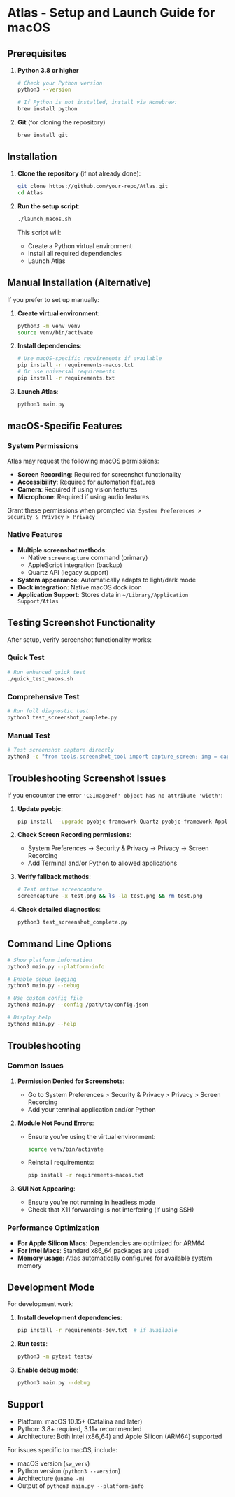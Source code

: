# Atlas - Setup and Launch Guide for macOS

## Prerequisites

1. **Python 3.8 or higher**
   ```bash
   # Check your Python version
   python3 --version
   
   # If Python is not installed, install via Homebrew:
   brew install python
   ```

2. **Git** (for cloning the repository)
   ```bash
   brew install git
   ```

## Installation

1. **Clone the repository** (if not already done):
   ```bash
   git clone https://github.com/your-repo/Atlas.git
   cd Atlas
   ```

2. **Run the setup script**:
   ```bash
   ./launch_macos.sh
   ```
   
   This script will:
   - Create a Python virtual environment
   - Install all required dependencies
   - Launch Atlas

## Manual Installation (Alternative)

If you prefer to set up manually:

1. **Create virtual environment**:
   ```bash
   python3 -m venv venv
   source venv/bin/activate
   ```

2. **Install dependencies**:
   ```bash
   # Use macOS-specific requirements if available
   pip install -r requirements-macos.txt
   # Or use universal requirements
   pip install -r requirements.txt
   ```

3. **Launch Atlas**:
   ```bash
   python3 main.py
   ```

## macOS-Specific Features

### System Permissions

Atlas may request the following macOS permissions:

- **Screen Recording**: Required for screenshot functionality
- **Accessibility**: Required for automation features
- **Camera**: Required if using vision features
- **Microphone**: Required if using audio features

Grant these permissions when prompted via:
`System Preferences > Security & Privacy > Privacy`

### Native Features

- **Multiple screenshot methods**: 
  - Native `screencapture` command (primary)
  - AppleScript integration (backup)
  - Quartz API (legacy support)
- **System appearance**: Automatically adapts to light/dark mode
- **Dock integration**: Native macOS dock icon
- **Application Support**: Stores data in `~/Library/Application Support/Atlas`

## Testing Screenshot Functionality

After setup, verify screenshot functionality works:

### Quick Test
```bash
# Run enhanced quick test
./quick_test_macos.sh
```

### Comprehensive Test
```bash
# Run full diagnostic test
python3 test_screenshot_complete.py
```

### Manual Test
```bash
# Test screenshot capture directly
python3 -c "from tools.screenshot_tool import capture_screen; img = capture_screen(); print(f'Screenshot: {img.size[0]}x{img.size[1]} pixels')"
```

## Troubleshooting Screenshot Issues

If you encounter the error `'CGImageRef' object has no attribute 'width'`:

1. **Update pyobjc**:
   ```bash
   pip install --upgrade pyobjc-framework-Quartz pyobjc-framework-ApplicationServices
   ```

2. **Check Screen Recording permissions**:
   - System Preferences → Security & Privacy → Privacy → Screen Recording
   - Add Terminal and/or Python to allowed applications

3. **Verify fallback methods**:
   ```bash
   # Test native screencapture
   screencapture -x test.png && ls -la test.png && rm test.png
   ```

4. **Check detailed diagnostics**:
   ```bash
   python3 test_screenshot_complete.py
   ```

## Command Line Options

```bash
# Show platform information
python3 main.py --platform-info

# Enable debug logging
python3 main.py --debug

# Use custom config file
python3 main.py --config /path/to/config.json

# Display help
python3 main.py --help
```

## Troubleshooting

### Common Issues

1. **Permission Denied for Screenshots**:
   - Go to System Preferences > Security & Privacy > Privacy > Screen Recording
   - Add your terminal application and/or Python

2. **Module Not Found Errors**:
   - Ensure you're using the virtual environment:
     ```bash
     source venv/bin/activate
     ```
   - Reinstall requirements:
     ```bash
     pip install -r requirements-macos.txt
     ```

3. **GUI Not Appearing**:
   - Ensure you're not running in headless mode
   - Check that X11 forwarding is not interfering (if using SSH)

### Performance Optimization

- **For Apple Silicon Macs**: Dependencies are optimized for ARM64
- **For Intel Macs**: Standard x86_64 packages are used
- **Memory usage**: Atlas automatically configures for available system memory

## Development Mode

For development work:

1. **Install development dependencies**:
   ```bash
   pip install -r requirements-dev.txt  # if available
   ```

2. **Run tests**:
   ```bash
   python3 -m pytest tests/
   ```

3. **Enable debug mode**:
   ```bash
   python3 main.py --debug
   ```

## Support

- Platform: macOS 10.15+ (Catalina and later)
- Python: 3.8+ required, 3.11+ recommended
- Architecture: Both Intel (x86_64) and Apple Silicon (ARM64) supported

For issues specific to macOS, include:
- macOS version (`sw_vers`)
- Python version (`python3 --version`)
- Architecture (`uname -m`)
- Output of `python3 main.py --platform-info`
